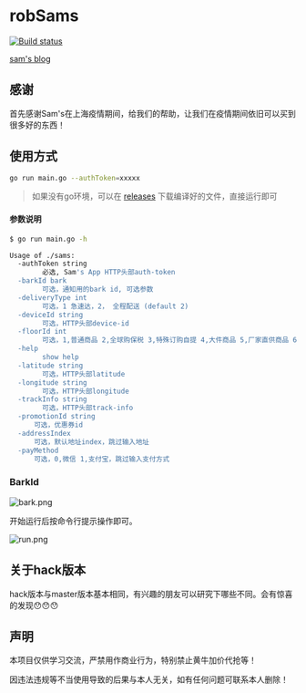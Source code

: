 # robSams

[![Build status](https://ci.appveyor.com/api/projects/status/v5lt859vmjm3v9i5?svg=true)](https://ci.appveyor.com/project/iscod/sams)

[sam's blog](https://robgoods.github.io/sams/)

## 感谢

首先感谢Sam's在上海疫情期间，给我们的帮助，让我们在疫情期间依旧可以买到很多好的东西！

## 使用方式

```sh
go run main.go --authToken=xxxxx
```

> 如果没有go环境，可以在 [releases](https://github.com/robGoods/sams/releases) 下载编译好的文件，直接运行即可

#### 参数说明

```sh
$ go run main.go -h

Usage of ./sams:
  -authToken string
    	必选, Sam's App HTTP头部auth-token
  -barkId bark
    	可选，通知用的bark id, 可选参数
  -deliveryType int
    	可选，1 急速达，2， 全程配送 (default 2)
  -deviceId string
    	可选，HTTP头部device-id
  -floorId int
    	可选，1,普通商品 2,全球购保税 3,特殊订购自提 4,大件商品 5,厂家直供商品 6,特殊订购商品 7,失效商品 (default 1)
  -help
    	show help
  -latitude string
    	可选，HTTP头部latitude
  -longitude string
    	可选，HTTP头部longitude
  -trackInfo string
    	可选，HTTP头部track-info
  -promotionId string
      可选，优惠券id
  -addressIndex
      可选，默认地址index，跳过输入地址
  -payMethod
      可选，0,微信 1,支付宝，跳过输入支付方式
```

### BarkId

![bark.png](https://robgoods.github.io/sams/assets/bark.png)

开始运行后按命令行提示操作即可。

![run.png](https://robgoods.github.io/sams/assets/run.png)

## 关于hack版本

hack版本与master版本基本相同，有兴趣的朋友可以研究下哪些不同。会有惊喜的发现😯😯😯

## 声明
本项目仅供学习交流，严禁用作商业行为，特别禁止黄牛加价代抢等！

因违法违规等不当使用导致的后果与本人无关，如有任何问题可联系本人删除！
